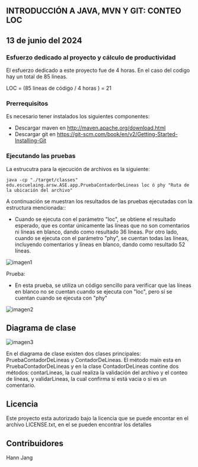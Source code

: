 ## INTRODUCCIÓN A JAVA, MVN Y GIT: CONTEO LOC
## 13 de junio del 2024

### Esfuerzo dedicado al proyecto y cálculo de productividad
El esfuerzo dedicado a este proyecto fue de 4 horas. En el caso del codigo hay un total de 85 lineas.

LOC = (85 lineas de código / 4 horas ) = 21 

### Prerrequisitos
Es necesario tener instalados los siguientes componentes:
* Descargar maven en  http://maven.apache.org/download.html
* Descargar git en https://git-scm.com/book/en/v2/Getting-Started-Installing-Git

### Ejecutando las pruebas
La estrucutra para la ejecución de archivos es la siguiente: 
```
java -cp "./target/classes" edu.escuelaing.arsw.ASE.app.PruebaContadorDeLineas loc ó phy "Ruta de la ubicación del archivo"
```
A continuación se muestran los resultados de las pruebas ejecutadas con la estructura mencionada:: 
* Cuando se ejecuta con el parámetro "loc", se obtiene el resultado esperado, que es contar únicamente las líneas que no son comentarios ni líneas en blanco, dando como resultado 36 líneas. Por otro lado, cuando se ejecuta con el parámetro "phy", se cuentan todas las líneas, incluyendo comentarios y líneas en blanco, dando como resultado 52 líneas.

![imagen1](https://github.com/Hajaku12/ARSW-INTRODUCTION-TO-JAVA-MVN-AND-GIT-LOC-COUNTING/assets/62758651/883c44e9-33c7-476d-83b2-c422b45b8136)

Prueba:
* En esta prueba, se utiliza un código sencillo para verificar que las líneas en blanco no se cuentan cuando se ejecuta con "loc", pero sí se cuentan cuando se ejecuta con "phy"

![imagen2](https://github.com/Hajaku12/ARSW-INTRODUCTION-TO-JAVA-MVN-AND-GIT-LOC-COUNTING/assets/62758651/e83ac19e-cbbf-40f7-a11a-1842ff6e41de)

## Diagrama de clase

![imagen3](https://github.com/Hajaku12/ARSW-INTRODUCTION-TO-JAVA-MVN-AND-GIT-LOC-COUNTING/assets/62758651/6463ee22-7cfb-48fc-b079-cca45072d430)

En el diagrama de clase existen dos clases principales: PruebaContadorDeLineas y ContadorDeLineas. El método main esta en PruebaContadorDeLineas y en la clase ContadorDeLineas contine dos métodos: contarLineas, la cual realiza la validación del archivo y el conteo de líneas, y validarLineas, la cual confirma si está vacia o si es un comentario. 

## Licencia
Este proyecto esta autorizado bajo la licencia que se puede encontar en el archivo LICENSE.txt, en el se pueden encontrar los detalles

## Contribuidores
Hann Jang


